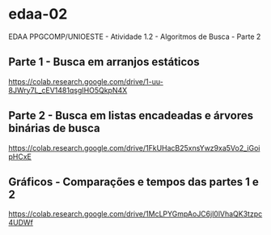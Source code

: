 # edaa-02
EDAA PPGCOMP/UNIOESTE - Atividade 1.2 - Algoritmos de Busca - Parte 2

## Parte 1 - Busca em arranjos estáticos
https://colab.research.google.com/drive/1-uu-8JWry7L_cEV1481qsgIHO5QkpN4X

## Parte 2 - Busca em listas encadeadas e árvores binárias de busca
https://colab.research.google.com/drive/1FkUHacB25xnsYwz9xa5Vo2_iGoipHCxE

## Gráficos - Comparações e tempos das partes 1 e 2
https://colab.research.google.com/drive/1McLPYGmpAoJC6jl0lVhaQK3tzpc4UDWf

